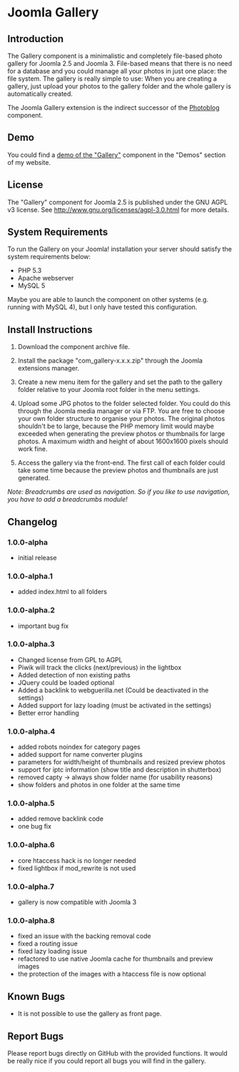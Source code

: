 # Joomla Gallery

## Introduction

The Gallery component is a minimalistic and completely file-based photo gallery for Joomla 2.5 and Joomla 3. File-based means that there is no need for a database and you could manage all your photos in just one place: the file system. The gallery is really simple to use: When you are creating a gallery, just upload your photos to the gallery folder and the whole gallery is automatically created.

The Joomla Gallery extension is the indirect successor of the [Photoblog](https://webguerilla.net/projects/photoblog) component.

## Demo

You could find a [demo of the "Gallery"](https://webguerilla.net/demos/gallery) component in the "Demos" section of my website.

## License

The "Gallery" component for Joomla 2.5 is published under the GNU AGPL v3 license. See http://www.gnu.org/licenses/agpl-3.0.html for more details.

## System Requirements

To run the Gallery on your Joomla! installation your server should satisfy the system requirements below:

- PHP 5.3
- Apache webserver
- MySQL 5

Maybe you are able to launch the component on other systems (e.g. running with MySQL 4), but I only have tested this configuration.

## Install Instructions

1. Download the component archive file.

2. Install the package "com_gallery-x.x.x.zip" through the Joomla extensions manager.

3. Create a new menu item for the gallery and set the path to the gallery folder relative to your Joomla root folder in the menu settings.

4. Upload some JPG photos to the folder selected folder. You could do this through the Joomla media manager or via FTP. You are free to choose your own folder structure to organise your photos. The original photos shouldn't be to large, because the PHP memory limit would maybe exceeded when generating the preview photos or thumbnails for large photos. A maximum width and height of about 1600x1600 pixels should work fine.

5. Access the gallery via the front-end. The first call of each folder could take some time because the preview photos and thumbnails are just generated.

*Note: Breadcrumbs are used as navigation. So if you like to use navigation, you have to add a breadcrumbs module!*

## Changelog

### 1.0.0-alpha

- initial release

### 1.0.0-alpha.1

- added index.html to all folders

### 1.0.0-alpha.2

- important bug fix

### 1.0.0-alpha.3

- Changed license from GPL to AGPL
- Piwik will track the clicks (next/previous) in the lightbox
- Added detection of non existing paths
- JQuery could be loaded optional
- Added a backlink to webguerilla.net (Could be deactivated in the settings)
- Added support for lazy loading (must be activated in the settings)
- Better error handling

### 1.0.0-alpha.4

- added robots noindex for category pages
- added support for name converter plugins
- parameters for width/height of thumbnails and resized preview photos
- support for iptc information (show title and description in shutterbox)
- removed capty -> always show folder name (for usability reasons)
- show folders and photos in one folder at the same time

### 1.0.0-alpha.5

- added remove backlink code
- one bug fix

### 1.0.0-alpha.6

- core htaccess hack is no longer needed
- fixed lightbox if mod_rewrite is not used

### 1.0.0-alpha.7

- gallery is now compatible with Joomla 3

### 1.0.0-alpha.8

- fixed an issue with the backing removal code
- fixed a routing issue
- fixed lazy loading issue
- refactored to use native Joomla cache for thumbnails and preview images
- the protection of the images with a htaccess file is now optional

## Known Bugs

- It is not possible to use the gallery as front page.

## Report Bugs

Please report bugs directly on GitHub with the provided functions. It would be really nice if you could report all bugs you will find in the gallery.
